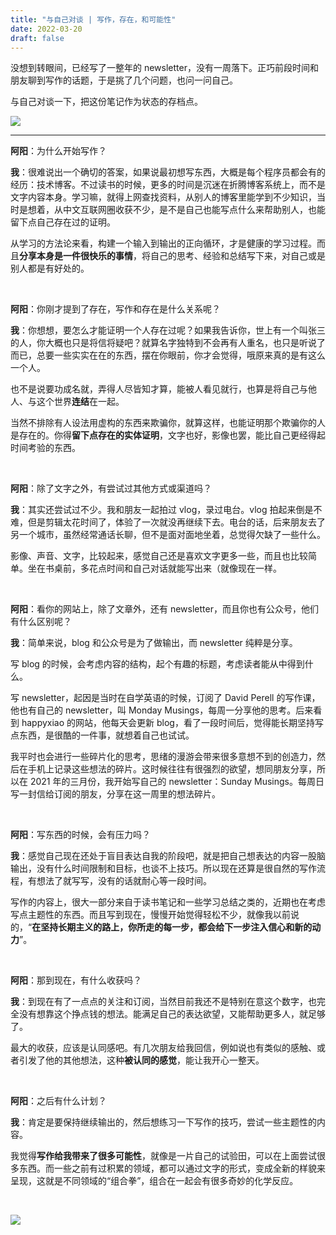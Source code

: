 ```yaml
---
title: "与自己对谈 | 写作，存在，和可能性"
date: 2022-03-20
draft: false
---
```


没想到转眼间，已经写了一整年的 newsletter，没有一周落下。正巧前段时间和朋友聊到写作的话题，于是挑了几个问题，也问一问自己。

与自己对谈一下，把这份笔记作为状态的存档点。

![](https://img.gejiba.com/images/0aff0f0ef6338ef1da3573352a62d04e.jpg)

---

**阿阳**：为什么开始写作？

**我**：很难说出一个确切的答案，如果说最初想写东西，大概是每个程序员都会有的经历：技术博客。不过读书的时候，更多的时间是沉迷在折腾博客系统上，而不是文字内容本身。学习嘛，就得上网查找资料，从别人的博客里能学到不少知识，当时是想着，从中文互联网圈收获不少，是不是自己也能写点什么来帮助别人，也能留下点自己存在过的证明。

从学习的方法论来看，构建一个输入到输出的正向循环，才是健康的学习过程。而且**分享本身是一件很快乐的事情**，将自己的思考、经验和总结写下来，对自己或是别人都是有好处的。

&nbsp; 

**阿阳**：你刚才提到了存在，写作和存在是什么关系呢？

**我**：你想想，要怎么才能证明一个人存在过呢？如果我告诉你，世上有一个叫张三的人，你大概也只是将信将疑吧？就算名字独特到不会再有人重名，也只是听说了而已，总要一些实实在在的东西，摆在你眼前，你才会觉得，哦原来真的是有这么一个人。

也不是说要功成名就，弄得人尽皆知才算，能被人看见就行，也算是将自己与他人、与这个世界**连结**在一起。

当然不排除有人设法用虚构的东西来欺骗你，就算这样，也能证明那个欺骗你的人是存在的。你得**留下点存在的实体证明**，文字也好，影像也罢，能比自己更经得起时间考验的东西。

&nbsp; 

**阿阳**：除了文字之外，有尝试过其他方式或渠道吗？

**我**：其实还尝试过不少。我和朋友一起拍过 vlog，录过电台。vlog 拍起来倒是不难，但是剪辑太花时间了，体验了一次就没再继续下去。电台的话，后来朋友去了另一个城市，虽然经常通话长聊，但不是面对面地坐着，总觉得欠缺了一些什么。

影像、声音、文字，比较起来，感觉自己还是喜欢文字更多一些，而且也比较简单。坐在书桌前，多花点时间和自己对话就能写出来（就像现在一样。

&nbsp; 

**阿阳**：看你的网站上，除了文章外，还有 newsletter，而且你也有公众号，他们有什么区别呢？

**我**：简单来说，blog 和公众号是为了做输出，而 newsletter 纯粹是分享。

写 blog 的时候，会考虑内容的结构，起个有趣的标题，考虑读者能从中得到什么。

写 newsletter，起因是当时在自学英语的时候，订阅了 David Perell 的写作课，他也有自己的 newsletter，叫 Monday Musings，每周一分享他的思考。后来看到 happyxiao 的网站，他每天会更新 blog，看了一段时间后，觉得能长期坚持写点东西，是很酷的一件事，就想着自己也试试。

我平时也会进行一些碎片化的思考，思绪的漫游会带来很多意想不到的创造力，然后在手机上记录这些想法的碎片。这时候往往有很强烈的欲望，想同朋友分享，所以在 2021 年的三月份，我开始写自己的 newsletter：Sunday Musings。每周日写一封信给订阅的朋友，分享在这一周里的想法碎片。

&nbsp; 

**阿阳**：写东西的时候，会有压力吗？

**我**：感觉自己现在还处于盲目表达自我的阶段吧，就是把自己想表达的内容一股脑输出，没有什么时间限制和目标，也谈不上技巧。所以现在还算是很自然的写作流程，有想法了就写写，没有的话就耐心等一段时间。

写作的内容上，很大一部分来自于读书笔记和一些学习总结之类的，近期也在考虑写点主题性的东西。而且写到现在，慢慢开始觉得轻松不少，就像我以前说的，“**在坚持长期主义的路上，你所走的每一步，都会给下一步注入信心和新的动力**”。

&nbsp; 

**阿阳**：那到现在，有什么收获吗？

**我**：到现在有了一点点的关注和订阅，当然目前我还不是特别在意这个数字，也完全没有想靠这个挣点钱的想法。能满足自己的表达欲望，又能帮助更多人，就足够了。

最大的收获，应该是认同感吧。有几次朋友给我回信，例如说也有类似的感触、或者引发了他的其他想法，这种**被认同的感觉**，能让我开心一整天。

&nbsp; 

**阿阳**：之后有什么计划？

**我**：肯定是要保持继续输出的，然后想练习一下写作的技巧，尝试一些主题性的内容。

我觉得**写作给我带来了很多可能性**，就像是一片自己的试验田，可以在上面尝试很多东西。而一些之前有过积累的领域，都可以通过文字的形式，变成全新的样貌来呈现，这就是不同领域的“组合拳”，组合在一起会有很多奇妙的化学反应。

&nbsp; 

![](https://img.gejiba.com/images/d4c41ff3a5779a19f8ce61ccc5589809.jpg)